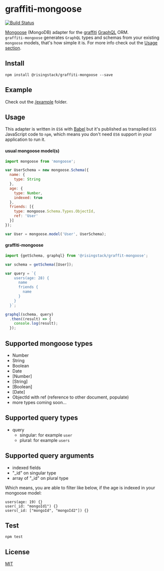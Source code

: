 # graffiti-mongoose

[![Build Status](https://travis-ci.org/RisingStack/graffiti-mongoose.svg)](https://travis-ci.org/RisingStack/graffiti-mongoose)  

[Mongoose](http://mongoosejs.com) (MongoDB) adapter for the [graffiti](https://github.com/RisingStack/graffiti) [GraphQL](https://github.com/graphql/graphql-js) ORM.  
`graffiti-mongoose` generates `GraphQL` types and schemas from your existing `mongoose` models, that's how simple it is. For more info check out the [Usage section](https://github.com/RisingStack/graffiti-mongoose#graffiti-mongoose).

## Install

```
npm install @risingstack/graffiti-mongoose --save
```

## Example

Check out the [/example](https://github.com/RisingStack/graffiti-mongoose/tree/master/example) folder.

## Usage

This adapter is written in `ES6` with [Babel](https://babeljs.io) but it's published as transpiled `ES5` JavaScript code to `npm`, which means you don't need `ES6` support in your application to run it.  

#### usual mongoose model(s)
```javascript
import mongoose from 'mongoose';

var UserSchema = new mongoose.Schema({
  name: {
    type: String
  },
  age: {
    type: Number,
    indexed: true
  },
  friends: [{
    type: mongoose.Schema.Types.ObjectId,
    ref: 'User'
  }]
});

var User = mongoose.model('User', UserSchema);
```

#### graffiti-mongoose
```javascript
import {getSchema, graphql} from '@risingstack/graffit-mongoose';

var schema = getSchema([User]);

var query = `{
    users(age: 28) {
      name
      friends {
        name
      }
    }
  }`;

graphql(schema, query)
  .then((result) => {
    console.log(result);
  });
```

## Supported mongoose types

* Number
* String
* Boolean
* Date
* [Number]
* [String]
* [Boolean]
* [Date]
* ObjectId with ref (reference to other document, populate)
* more types coming soon...

## Supported query types

* query
  * singular: for example `user`
  * plural: for example `users`

## Supported query arguments

* indexed fields
* "_id" on singular type
* array of "_id" on plural type

Which means, you are able to filter like below, if the age is indexed in your mongoose model:

```
users(age: 19) {}
user(_id: "mongoId1") {}
users(_id: ["mongoId", "mongoId2"]) {}
```

## Test

```
npm test
```

## License

[MIT](https://github.com/RisingStack/graffiti-mongoose/tree/master/LICENSE)
